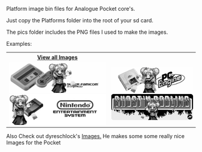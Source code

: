 Platform image bin files for Analogue Pocket core's.

Just copy the Platforms folder into the root of your sd card.

The pics folder includes the PNG files I used to make the images.

Examples:
<table>
<tr>
 <th><a href="https://github.com/terminator2k2/Analogue-Pocket-Core-Art/blob/main/Platformart.md">View all Images</a></th>
</tr>
<tr>
 <td>
   
   <img src="/pics/snes.png" />
   <img src="pics/nes.png" />
 </td>
 <td>
   
   <img src="pics/pce.png" />
   <img src="pics/jtgng.png" />
 </td>
</tr>
</table>

<tr>
 <th>Also Check out dyreschlock's <a href="https://github.com/dyreschlock/pocket-platform-images">Images.</a> He makes some some really nice Images for the Pocket</th>
</tr>
